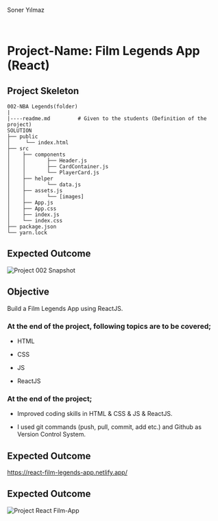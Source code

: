 <p>Soner Yılmaz</p>

<br>

# Project-Name: Film Legends App (React)


## Project Skeleton

```
002-NBA Legends(folder)
|
|----readme.md         # Given to the students (Definition of the project)
SOLUTION
├── public
│     └── index.html
├── src
│    ├── components
│    │       ├── Header.js
│    │       ├── CardContainer.js
│    │       └── PlayerCard.js
│    ├── helper
│    │       └── data.js
│    ├── assets.js
│    │       └── [images]
│    ├── App.js
│    ├── App.css
│    ├── index.js
│    └── index.css
├── package.json
└── yarn.lock
```
## Expected Outcome

![Project 002 Snapshot](nba-legends.gif)

## Objective

Build a Film Legends App using ReactJS.

### At the end of the project, following topics are to be covered;

- HTML

- CSS

- JS

- ReactJS

### At the end of the project;

- Improved coding skills in HTML & CSS & JS & ReactJS.

- I used git commands (push, pull, commit, add etc.) and Github as Version Control System.

## Expected Outcome

https://react-film-legends-app.netlify.app/

## Expected Outcome

![Project React Film-App](film-app.gif)